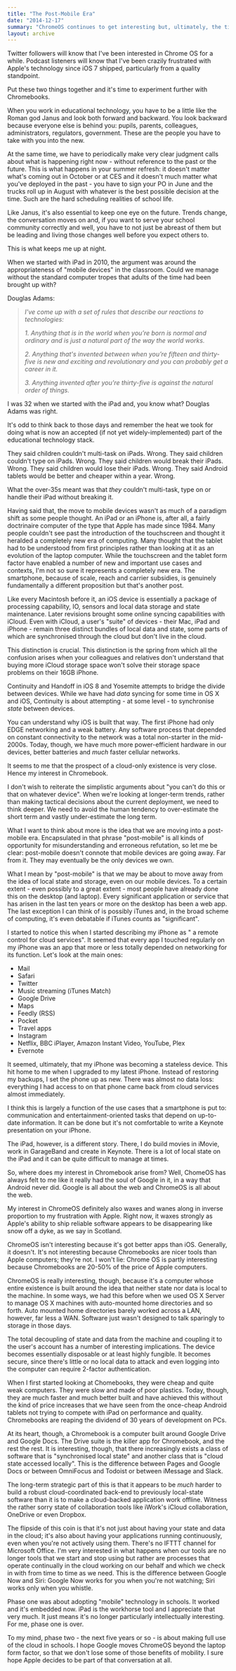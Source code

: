 ```yaml
---
title: "The Post-Mobile Era"
date: "2014-12-17"
summary: "ChromeOS continues to get interesting but, ultimately, the time isn't right yet. Remember: in technology, being early is indistinguishable from being wrong."
layout: archive
---
```


Twitter followers will know that I've been interested in Chrome OS for a while. Podcast listeners will know that I've been crazily frustrated with Apple's technology since iOS 7 shipped, particularly from a quality standpoint.

Put these two things together and it's time to experiment further with Chromebooks.

When you work in educational technology, you have to be a little like the Roman god Janus and look both forward and backward. You look backward because everyone else is behind you: pupils, parents, colleagues, administrators, regulators, government. These are the people you have to take with you into the new.

At the same time, we have to periodically make very clear judgment calls about what is happening right now - without reference to the past or the future. This is what happens in your summer refresh: it doesn't matter what's coming out in October or at CES and it doesn't much matter what you've deployed in the past - you have to sign your PO in June and the trucks roll up in August with whatever is the best possible decision at the time. Such are the hard scheduling realities of school life.

Like Janus, it's also essential to keep one eye on the future. Trends change, the conversation moves on and, if you want to serve your school community correctly and well, you have to not just be abreast of them but be leading and living those changes well before you expect others to.

This is what keeps me up at night.

When we started with iPad in 2010, the argument was around the appropriateness of "mobile devices" in the classroom. Could we manage without the standard computer tropes that adults of the time had been brought up with?

Douglas Adams:

> _I've come up with a set of rules that describe our reactions to technologies:_
> 
> _1\. Anything that is in the world when you’re born is normal and ordinary and is just a natural part of the way the world works._
> 
> _2\. Anything that's invented between when you’re fifteen and thirty-five is new and exciting and revolutionary and you can probably get a career in it._
> 
> _3\. Anything invented after you're thirty-five is against the natural order of things._

I was 32 when we started with the iPad and, you know what? Douglas Adams was right.

It's odd to think back to those days and remember the heat we took for doing what is now an accepted (if not yet widely-implemented) part of the educational technology stack.

They said children couldn't multi-task on iPads. Wrong. They said children couldn't type on iPads. Wrong. They said children would break their iPads. Wrong. They said children would lose their iPads. Wrong. They said Android tablets would be better and cheaper within a year. Wrong.

What the over-35s meant was that _they_ couldn't multi-task, type on or handle their iPad without breaking it.

Having said that, the move to mobile devices wasn't as much of a paradigm shift as some people thought. An iPad or an iPhone is, after all, a fairly doctrinaire computer of the type that Apple has made since 1984. Many people couldn't see past the introduction of the touchscreen and thought it heralded a completely new era of computing. Many thought that the tablet had to be understood from first principles rather than looking at it as an evolution of the laptop computer. While the touchscreen and the tablet form factor have enabled a number of new and important use cases and contexts, I'm not so sure it represents a completely new era. The smartphone, because of scale, reach and carrier subsidies, is genuinely fundamentally a different proposition but that's another post.

Like every Macintosh before it, an iOS device is essentially a package of processing capability, IO, sensors and local data storage and state maintenance. Later revisions brought some online syncing capabilities with iCloud. Even with iCloud, a user's "suite" of devices - their Mac, iPad and iPhone - remain three distinct bundles of local data and state, some parts of which are synchronised through the cloud but don't live in the cloud.

This distinction is crucial. This distinction is the spring from which all the confusion arises when your colleagues and relatives don't understand that buying more iCloud storage space won't solve their storage space problems on their 16GB iPhone.

Continuity and Handoff in iOS 8 and Yosemite attempts to bridge the divide between devices. While we have had _data_ syncing for some time in OS X and iOS, Continuity is about attempting - at some level - to synchronise _state_ between devices.

You can understand why iOS is built that way. The first iPhone had only EDGE networking and a weak battery. Any software process that depended on constant connectivity to the network was a total non-starter in the mid-2000s. Today, though, we have much more power-efficient hardware in our devices, better batteries and _much_ faster cellular networks.

It seems to me that the prospect of a cloud-only existence is very close. Hence my interest in Chromebook.

I don't wish to reiterate the simplistic arguments about "you can't do this or that on whatever device". When we're looking at longer-term trends, rather than making tactical decisions about the current deployment, we need to think deeper. We need to avoid the human tendency to over-estimate the short term and vastly under-estimate the long term.

What I want to think about more is the idea that we are moving into a post-mobile era. Encapsulated in that phrase "post-mobile" is all kinds of opportunity for misunderstanding and erroneous refutation, so let me be clear: post-mobile doesn't connote that mobile devices are going away. Far from it. They may eventually be the only devices we own.

What I mean by "post-mobile" is that we may be about to move away from the idea of local state and storage, even on our mobile devices. To a certain extent - even possibly to a great extent - most people have already done this on the desktop (and laptop). Every significant application or service that has arisen in the last ten years or more on the desktop has been a web app. The last exception I can think of is possibly iTunes and, in the broad scheme of computing, it's even debatable if iTunes counts as "significant".

I started to notice this when I started describing my iPhone as " a remote control for cloud services". It seemed that every app I touched regularly on my iPhone was an app that more or less totally depended on networking for its function. Let's look at the main ones:

- Mail
- Safari
- Twitter
- Music streaming (iTunes Match)
- Google Drive
- Maps
- Feedly (RSS)
- Pocket
- Travel apps
- Instagram
- Netflix, BBC iPlayer, Amazon Instant Video, YouTube, Plex
- Evernote

It seemed, ultimately, that my iPhone was becoming a stateless device. This hit home to me when I upgraded to my latest iPhone. Instead of restoring my backups, I set the phone up as new. There was almost no data loss: everything I had access to on that phone came back from cloud services almost immediately.

I think this is largely a function of the use cases that a smartphone is put to: communication and entertainment-oriented tasks that depend on up-to-date information. It can be done but it's not comfortable to write a Keynote presentation on your iPhone.

The iPad, however, is a different story. There, I do build movies in iMovie, work in GarageBand and create in Keynote. There is a lot of local state on the iPad and it can be quite difficult to manage at times.

So, where does my interest in Chromebook arise from? Well, ChomeOS has always felt to me like it really had the soul of Google in it, in a way that Android never did. Google is all about the web and ChromeOS is all about the web.

My interest in ChromeOS definitely also waxes and wanes along in inverse proportion to my frustration with Apple. Right now, it waxes strongly as Apple's ability to ship reliable software appears to be disappearing like snow off a dyke, as we say in Scotland.

ChromeOS isn't interesting because it's got better apps than iOS. Generally, it doesn't. It's not interesting because Chromebooks are nicer tools than Apple computers; they're not. I won't lie: Chrome OS is partly interesting because Chromebooks are 20-50% of the price of Apple computers.

ChromeOS is really interesting, though, because it's a computer whose entire existence is built around the idea that neither state nor data is local to the machine. In some ways, we had this before when we used OS X Server to manage OS X machines with auto-mounted home directories and so forth. Auto mounted home directories barely worked across a LAN, however, far less a WAN. Software just wasn't designed to talk sparingly to storage in those days.

The total decoupling of state and data from the machine and coupling it to the user's account has a number of interesting implications. The device becomes essentially disposable or at least highly fungible. It becomes secure, since there's little or no local data to attack and even logging into the computer can require 2-factor authentication.

When I first started looking at Chomebooks, they were cheap and quite weak computers. They were slow and made of poor plastics. Today, though, they are much faster and much better built and have achieved this without the kind of price increases that we have seen from the once-cheap Android tablets not trying to compete with iPad on performance and quality. Chromebooks are reaping the dividend of 30 years of development on PCs.

At its heart, though, a Chromebook is a computer built around Google Drive and Google Docs. The Drive suite is the killer app for Chromebook, and the rest the rest. It is interesting, though, that there increasingly exists a class of software that is "synchronised local state" and another class that is "cloud state accessed locally". This is the difference between Pages and Google Docs or between OmniFocus and Todoist or between iMessage and Slack.

The long-term strategic part of this is that it appears to be _much_ harder to build a robust cloud-coordinated back-end to previously local-state software than it is to make a cloud-backed application work offline. Witness the rather sorry state of collaboration tools like iWork's iCloud collaboration, OneDrive or even Dropbox.

The flipside of this coin is that it's not just about having your state and data in the cloud; it's also about having your applications running continuously, even when you're not actively using them. There's no IFTTT channel for Microsoft Office. I'm very interested in what happens when our tools are no longer tools that we start and stop using but rather are processes that operate continually in the cloud working on our behalf and which we check in with from time to time as we need. This is the difference between Google Now and Siri: Google Now works for you when you're not watching; Siri works only when you whistle.

Phase one was about adopting "mobile" technology in schools. It worked and it's embedded now. iPad is the workhorse tool and I appreciate that very much. It just means it's no longer particularly intellectually interesting. For me, phase one is over.

To my mind, phase two - the next five years or so - is about making full use of the cloud in schools. I hope Google moves ChromeOS beyond the laptop form factor, so that we don't lose some of those benefits of mobility. I sure hope Apple decides to be part of that conversation at all.
